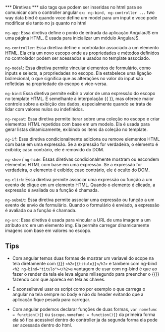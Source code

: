 *** Diretivas ***
são tags que podem ser inseridas no html para se comunicar com o controller angular
`ex: ng-bind, ng-controller ...`
two way data bind é quando voce define um model para um input e voce pode modificar
ele tanto no js quanto no html

`ng-app`: Essa diretiva define o ponto de entrada da aplicação AngularJS em uma página HTML.
É usada para inicializar um módulo AngularJS.

`ng-controller`: Essa diretiva define o controlador associado a um elemento HTML.
Ela cria um novo escopo onde as propriedades e métodos definidos no controlador podem ser
acessados e usados no template associado.

`ng-model`: Essa diretiva permite vincular elementos de formulário, como inputs e selects,
a propriedades no escopo. Ela estabelece uma ligação bidirecional, o que significa que as
alterações no valor do input são refletidas na propriedade do escopo e vice-versa.

`ng-bind`: Essa diretiva permite exibir o valor de uma expressão do escopo no template HTML.
É semelhante à interpolação {{ }}, mas oferece maior controle sobre a exibição dos dados,
especialmente quando se trata de lidar com valores nulos ou indefinidos.

`ng-repeat`: Essa diretiva permite iterar sobre uma coleção no escopo e criar elementos HTML
repetidos com base em um modelo. Ela é usada para gerar listas dinamicamente, exibindo os itens
da coleção no template.

`ng-if`: Essa diretiva condicionalmente adiciona ou remove elementos HTML com base em uma expressão.
Se a expressão for verdadeira, o elemento é exibido; caso contrário, ele é removido do DOM.

`ng-show` / `ng-hide`: Essas diretivas condicionalmente mostram ou escondem elementos HTML
com base em uma expressão. Se a expressão for verdadeira, o elemento é exibido; caso contrário,
ele é oculto do DOM.

`ng-click`: Essa diretiva permite associar uma expressão ou função a um evento de clique em um
elemento HTML. Quando o elemento é clicado, a expressão é avaliada ou a função é chamada.

`ng-submit`: Essa diretiva permite associar uma expressão ou função a um evento de envio de
formulário. Quando o formulário é enviado, a expressão é avaliada ou a função é chamada.

`ng-src`: Essa diretiva é usada para vincular a URL de uma imagem a um atributo src em um elemento img.
Ela permite carregar dinamicamente imagens com base em valores no escopo.



## Tips ##

- Com angular temos duas formas de mostrar um variavel do scope na tela
diretamente com {{}} `<h2>{{titulo}}</h2>` e tambem com ng-bind
`<h2 ng-bind="titulo"></h2>`a vantagem de usar com ng-bind é que ao fazer
o render da tela ele leva alguns milisegundo para preencher o {{}}
fazendo com que apareca em tela as chaves.

- É aconselhavel usar os script como por exemplo o que carrega o angular
na tela sempre no body e não do header evitando que a aplicação fique
pesada para carregar.

- Com angular podemos declarar funções de duas formas,
`var nomefunc = function(){}` ou `$scope.nomefunc = function(){}`
da primeira forma ela só fica acessivel dentro do controller ja da
segunda forma ela pode ser acessada dentro do html.